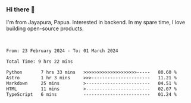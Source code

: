 ### Hi there 👋

I'm from Jayapura, Papua. Interested in backend. In my spare time, I love building open-source products.

<br>

 
 <!--START_SECTION:waka-->

```txt
From: 23 February 2024 - To: 01 March 2024

Total Time: 9 hrs 22 mins

Python       7 hrs 33 mins   >>>>>>>>>>>>>>>>>>>>-----   80.60 %
Astro        1 hr 3 mins     >>>----------------------   11.21 %
Markdown     25 mins         >------------------------   04.51 %
HTML         11 mins         >------------------------   02.07 %
TypeScript   6 mins          -------------------------   01.24 %
```

<!--END_SECTION:waka-->
